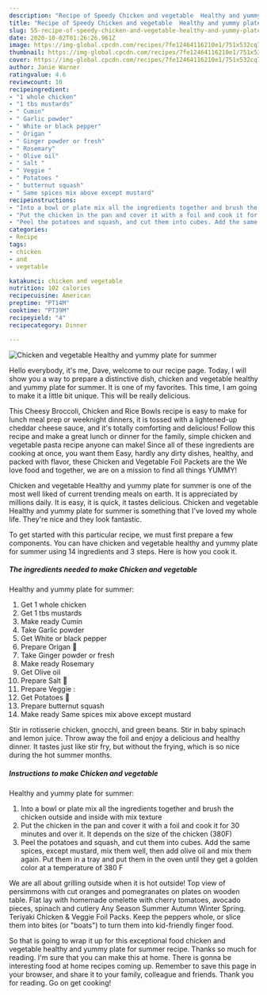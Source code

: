 ```yaml
---
description: "Recipe of Speedy Chicken and vegetable  Healthy and yummy plate for summer"
title: "Recipe of Speedy Chicken and vegetable  Healthy and yummy plate for summer"
slug: 55-recipe-of-speedy-chicken-and-vegetable-healthy-and-yummy-plate-for-summer
date: 2020-10-02T01:26:26.961Z
image: https://img-global.cpcdn.com/recipes/7fe12464116210e1/751x532cq70/chicken-and-vegetable-healthy-and-yummy-plate-for-summer-recipe-main-photo.jpg
thumbnail: https://img-global.cpcdn.com/recipes/7fe12464116210e1/751x532cq70/chicken-and-vegetable-healthy-and-yummy-plate-for-summer-recipe-main-photo.jpg
cover: https://img-global.cpcdn.com/recipes/7fe12464116210e1/751x532cq70/chicken-and-vegetable-healthy-and-yummy-plate-for-summer-recipe-main-photo.jpg
author: Janie Warner
ratingvalue: 4.6
reviewcount: 10
recipeingredient:
- "1 whole chicken"
- "1 tbs mustards"
- " Cumin"
- " Garlic powder"
- " White or black pepper"
- " Origan "
- " Ginger powder or fresh"
- " Rosemary"
- " Olive oil"
- " Salt "
- " Veggie "
- " Potatoes "
- " butternut squash"
- " Same spices mix above except mustard"
recipeinstructions:
- "Into a bowl or plate mix all the ingredients together and brush the chicken outside and inside with mix texture"
- "Put the chicken in the pan and cover it with a foil and cook it for 30 minutes and over it. It depends on the size of the chicken (380F)"
- "Peel the potatoes and squash, and cut them into cubes. Add the same spices, except mustard, mix them well, then add olive oil and mix them again. Put them in a tray and put them in the oven until they get a golden color at a temperature of 380 F"
categories:
- Recipe
tags:
- chicken
- and
- vegetable

katakunci: chicken and vegetable 
nutrition: 102 calories
recipecuisine: American
preptime: "PT14M"
cooktime: "PT39M"
recipeyield: "4"
recipecategory: Dinner

---
```



![Chicken and vegetable 
Healthy and yummy plate for summer](https://img-global.cpcdn.com/recipes/7fe12464116210e1/751x532cq70/chicken-and-vegetable-healthy-and-yummy-plate-for-summer-recipe-main-photo.jpg)

Hello everybody, it's me, Dave, welcome to our recipe page. Today, I will show you a way to prepare a distinctive dish, chicken and vegetable 
healthy and yummy plate for summer. It is one of my favorites. This time, I am going to make it a little bit unique. This will be really delicious.

This Cheesy Broccoli, Chicken and Rice Bowls recipe is easy to make for lunch meal prep or weeknight dinners, it is tossed with a lightened-up cheddar cheese sauce, and it&#39;s totally comforting and delicious! Follow this recipe and make a great lunch or dinner for the family, simple chicken and vegetable pasta recipe anyone can make! Since all of these ingredients are cooking at once, you want them Easy, hardly any dirty dishes, healthy, and packed with flavor, these Chicken and Vegetable Foil Packets are the We love food and together, we are on a mission to find all things YUMMY!

Chicken and vegetable 
Healthy and yummy plate for summer is one of the most well liked of current trending meals on earth. It is appreciated by millions daily. It is easy, it is quick, it tastes delicious. Chicken and vegetable 
Healthy and yummy plate for summer is something that I've loved my whole life. They're nice and they look fantastic.


To get started with this particular recipe, we must first prepare a few components. You can have chicken and vegetable 
healthy and yummy plate for summer using 14 ingredients and 3 steps. Here is how you cook it.

<!--inarticleads1-->

##### The ingredients needed to make Chicken and vegetable 
Healthy and yummy plate for summer:

1. Get 1 whole chicken
1. Get 1 tbs mustards
1. Make ready  Cumin
1. Take  Garlic powder
1. Get  White or black pepper
1. Prepare  Origan 🌿
1. Take  Ginger powder or fresh
1. Make ready  Rosemary
1. Get  Olive oil
1. Prepare  Salt 🧂
1. Prepare  Veggie :
1. Get  Potatoes 🥔
1. Prepare  butternut squash
1. Make ready  Same spices mix above except mustard


Stir in rotisserie chicken, gnocchi, and green beans. Stir in baby spinach and lemon juice. Throw away the foil and enjoy a delicious and healthy dinner. It tastes just like stir fry, but without the frying, which is so nice during the hot summer months. 

<!--inarticleads2-->

##### Instructions to make Chicken and vegetable 
Healthy and yummy plate for summer:

1. Into a bowl or plate mix all the ingredients together and brush the chicken outside and inside with mix texture
1. Put the chicken in the pan and cover it with a foil and cook it for 30 minutes and over it. It depends on the size of the chicken (380F)
1. Peel the potatoes and squash, and cut them into cubes. Add the same spices, except mustard, mix them well, then add olive oil and mix them again. Put them in a tray and put them in the oven until they get a golden color at a temperature of 380 F


We are all about grilling outside when it is hot outside! Top view of persimmons with cut oranges and pomegranates on plates on wooden table. Flat lay with homemade omelette with cherry tomatoes, avocado pieces, spinach and cutlery Any Season Summer Autumn Winter Spring. Teriyaki Chicken &amp; Veggie Foil Packs. Keep the peppers whole, or slice them into bites (or &#34;boats&#34;) to turn them into kid-friendly finger food. 

So that is going to wrap it up for this exceptional food chicken and vegetable 
healthy and yummy plate for summer recipe. Thanks so much for reading. I'm sure that you can make this at home. There is gonna be interesting food at home recipes coming up. Remember to save this page in your browser, and share it to your family, colleague and friends. Thank you for reading. Go on get cooking!
